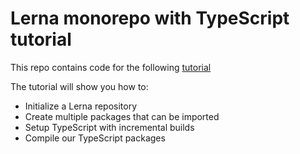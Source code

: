 # Lerna monorepo with TypeScript tutorial

This repo contains code for the following [tutorial](https://pathof.dev/blog/lerna-typescript-monorepo)

The tutorial will show you how to:

- Initialize a Lerna repository
- Create multiple packages that can be imported
- Setup TypeScript with incremental builds
- Compile our TypeScript packages
